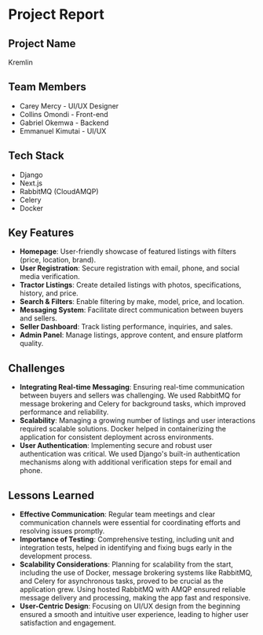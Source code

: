 # Project Report

## Project Name
Kremlin

## Team Members
- Carey Mercy - UI/UX Designer
- Collins Omondi - Front-end
- Gabriel Okemwa - Backend
- Emmanuel Kimutai - UI/UX

## Tech Stack
- Django
- Next.js
- RabbitMQ (CloudAMQP)
- Celery
- Docker

## Key Features
- **Homepage**: User-friendly showcase of featured listings with filters (price, location, brand).
- **User Registration**: Secure registration with email, phone, and social media verification.
- **Tractor Listings**: Create detailed listings with photos, specifications, history, and price.
- **Search & Filters**: Enable filtering by make, model, price, and location.
- **Messaging System**: Facilitate direct communication between buyers and sellers.
- **Seller Dashboard**: Track listing performance, inquiries, and sales.
- **Admin Panel**: Manage listings, approve content, and ensure platform quality.

## Challenges
- **Integrating Real-time Messaging**: Ensuring real-time communication between buyers and sellers was challenging. We used RabbitMQ for message brokering and Celery for background tasks, which improved performance and reliability.
- **Scalability**: Managing a growing number of listings and user interactions required scalable solutions. Docker helped in containerizing the application for consistent deployment across environments.
- **User Authentication**: Implementing secure and robust user authentication was critical. We used Django's built-in authentication mechanisms along with additional verification steps for email and phone.

## Lessons Learned
- **Effective Communication**: Regular team meetings and clear communication channels were essential for coordinating efforts and resolving issues promptly.
- **Importance of Testing**: Comprehensive testing, including unit and integration tests, helped in identifying and fixing bugs early in the development process.
- **Scalability Considerations**: Planning for scalability from the start, including the use of Docker, message brokering systems like RabbitMQ, and Celery for asynchronous tasks, proved to be crucial as the application grew. Using hosted RabbitMQ with AMQP ensured reliable message delivery and processing, making the app fast and responsive.
- **User-Centric Design**: Focusing on UI/UX design from the beginning ensured a smooth and intuitive user experience, leading to higher user satisfaction and engagement.
